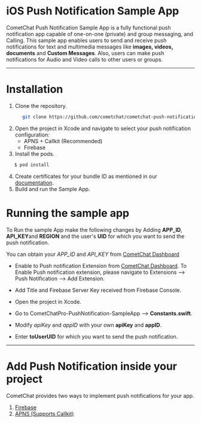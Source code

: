 # iOS Push Notification Sample App

CometChat Push Notification Sample App is a fully functional push notification app capable of one-on-one (private) and group messaging, and Calling. This sample app enables users to send and receive push notifications for text and multimedia messages like **images, videos, documents** and **Custom Messages**. Also, users can make push notifications for Audio and Video calls to other users or groups.

<hr>

# Installation 
      
  1.  Clone the repository.
```sh
      git clone https://github.com/cometchat/cometchat-push-notification-app-ios.git
```
  2.  Open the project in Xcode and navigate to select your push notification configuration:
      - APNS + Callkit (Recommended)
      - Firebase
  4. Install the pods.

```sh
   $ pod install
```
  4. Create certificates for your bundle ID as mentioned in our [documentation](https://prodocs.cometchat.com/docs/ios-extensions-enhanced-push-notification).
  5.  Build and run the Sample App.

# Running the sample app

   To Run the sample App make the following changes by Adding **APP_ID**, **API_KEY**and **REGION** and the user's **UID** for which you want to send the push notification.
   
   You can obtain your  *APP_ID* and *API_KEY* from [CometChat Dashboard](https://app.cometchat.com/)
   
   - Enable to Push notification Extension from  [CometChat Dashboard](https://app.cometchat.com/). To Enable Push notification extension, please navigate to Extensions --> Push Notification --> Add Extension. 
   
   - Add Title and Firebase Server Key received from Firebase Console. 
          
   - Open the project in Xcode. 
          
   - Go to CometChatPro-PushNotification-SampleApp -->  **Constants.swift**.
                  
   - Modify *apiKey* and *appID* with your own **apiKey** and **appID**.
   
   - Enter **toUserUID** for which you want to send the push notification.

___

# Add Push Notification inside your project

CometChat provides two ways to implement push notifications for your app. 
   
   1. [Firebase](https://prodocs.cometchat.com/docs/ios-extensions-enhanced-push-notification)
   2. [APNS (Supports Callkit)](https://prodocs.cometchat.com/docs/ios-extensions-enhanced-push-notification-apns)



